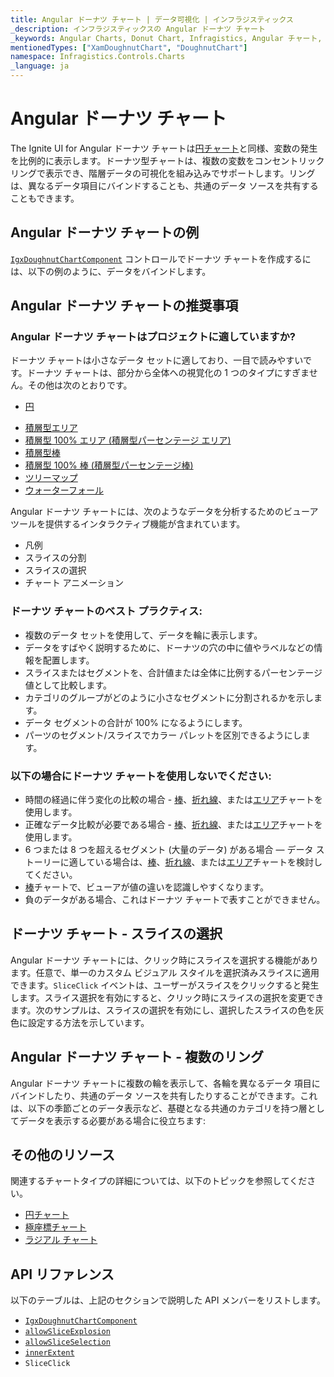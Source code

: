```yaml
---
title: Angular ドーナツ チャート | データ可視化 | インフラジスティックス
_description: インフラジスティックスの Angular ドーナツ チャート
_keywords: Angular Charts, Donut Chart, Infragistics, Angular チャート, ドーナツ チャート, インフラジスティックス
mentionedTypes: ["XamDoughnutChart", "DoughnutChart"]
namespace: Infragistics.Controls.Charts
_language: ja
---
```


# Angular ドーナツ チャート

The Ignite UI for Angular ドーナツ チャートは[円チャート](pie-chart.md)と同様、変数の発生を比例的に表示します。ドーナツ型チャートは、複数の変数をコンセントリック リングで表示でき、階層データの可視化を組み込みでサポートします。リングは、異なるデータ項目にバインドすることも、共通のデータ ソースを共有することもできます。

## Angular ドーナツ チャートの例

[`IgxDoughnutChartComponent`]({environment:dvApiBaseUrl}/products/ignite-ui-angular/api/docs/typescript/latest/classes/igniteui_angular_charts.igxdoughnutchartcomponent.html) コントロールでドーナツ チャートを作成するには、以下の例のように、データをバインドします。

<code-view style="height: 600px" alt="Angular ドーナツ チャートの凡例"
           data-demos-base-url="{environment:dvDemosBaseUrl}"
                    iframe-src="{environment:dvDemosBaseUrl}/charts/doughnut-chart/legend"
                                                 github-src="charts/doughnut-chart/legend">
</code-view>


<div class="divider--half"></div>

## Angular ドーナツ チャートの推奨事項

### Angular ドーナツ チャートはプロジェクトに適していますか?

ドーナツ チャートは小さなデータ セットに適しており、一目で読みやすいです。ドーナツ チャートは、部分から全体への視覚化の 1 つのタイプにすぎません。その他は次のとおりです。

*   [円](pie-chart.md)

<!-- - Funnel  -->

*   [積層型エリア](area-chart.md)
*   [積層型 100% エリア (積層型パーセンテージ エリア)](area-chart.md)
*   [積層型棒](bar-chart.md)
*   [積層型 100% 棒 (積層型パーセンテージ棒)](bar-chart.md)
*   [ツリーマップ](treemap-chart.md)
*   [ウォーターフォール](column-chart.md)

Angular ドーナツ チャートには、次のようなデータを分析するためのビューア ツールを提供するインタラクティブ機能が含まれています。

*   凡例
*   スライスの分割
*   スライスの選択
*   チャート アニメーション

### ドーナツ チャートのベスト プラクティス:

*   複数のデータ セットを使用して、データを輪に表示します。
*   データをすばやく説明するために、ドーナツの穴の中に値やラベルなどの情報を配置します。
*   スライスまたはセグメントを、合計値または全体に比例するパーセンテージ値として比較します。
*   カテゴリのグループがどのように小さなセグメントに分割されるかを示します。
*   データ セグメントの合計が 100% になるようにします。
*   パーツのセグメント/スライスでカラー パレットを区別できるようにします。

### 以下の場合にドーナツ チャートを使用しないでください:

*   時間の経過に伴う変化の比較の場合 - [棒](bar-chart.md)、[折れ線](line-chart.md)、または[エリア](area-chart.md)チャートを使用します。
*   正確なデータ比較が必要である場合 - [棒](bar-chart.md)、[折れ線](line-chart.md)、または[エリア](area-chart.md)チャートを使用します。
*   6 つまたは 8 つを超えるセグメント (大量のデータ) がある場合 — データ ストーリーに適している場合は、[棒](bar-chart.md)、[折れ線](line-chart.md)、または[エリア](area-chart.md)チャートを検討してください。
*   [棒](bar-chart.md)チャートで、ビューアが値の違いを認識しやすくなります。
*   負のデータがある場合、これはドーナツ チャートで表すことができません。

## ドーナツ チャート - スライスの選択

Angular ドーナツ チャートには、クリック時にスライスを選択する機能があります。任意で、単一のカスタム ビジュアル スタイルを選択済みスライスに適用できます。`SliceClick` イベントは、ユーザーがスライスをクリックすると発生します。スライス選択を有効にすると、クリック時にスライスの選択を変更できます。次のサンプルは、スライスの選択を有効にし、選択したスライスの色を灰色に設定する方法を示しています。

<code-view style="height: 600px" alt="Angular ドーナツ スライスの選択"
           data-demos-base-url="{environment:dvDemosBaseUrl}"
                    iframe-src="{environment:dvDemosBaseUrl}/charts/doughnut-chart/selection"
                                                 github-src="charts/doughnut-chart/selection">
</code-view>


<div class="divider--half"></div>

## Angular ドーナツ チャート - 複数のリング

Angular ドーナツ チャートに複数の輪を表示して、各輪を異なるデータ 項目にバインドしたり、共通のデータ ソースを共有したりすることができます。これは、以下の季節ごとのデータ表示など、基礎となる共通のカテゴリを持つ層としてデータを表示する必要がある場合に役立ちます:

<code-view style="height: 600px" alt="Angular ドーナツ チャート複数のリング"
           data-demos-base-url="{environment:dvDemosBaseUrl}"
                    iframe-src="{environment:dvDemosBaseUrl}/charts/doughnut-chart/rings"
                                                 github-src="charts/doughnut-chart/rings">
</code-view>


<div class="divider--half"></div>

## その他のリソース

関連するチャートタイプの詳細については、以下のトピックを参照してください。

*   [円チャート](pie-chart.md)
*   [極座標チャート](polar-chart.md)
*   [ラジアル チャート](radial-chart.md)

## API リファレンス

以下のテーブルは、上記のセクションで説明した API メンバーをリストします。

*   [`IgxDoughnutChartComponent`]({environment:dvApiBaseUrl}/products/ignite-ui-angular/api/docs/typescript/latest/classes/igniteui_angular_charts.igxdoughnutchartcomponent.html)
*   [`allowSliceExplosion`]({environment:dvApiBaseUrl}/products/ignite-ui-angular/api/docs/typescript/latest/classes/igniteui_angular_charts.igxdoughnutchartcomponent.html#allowSliceExplosion)
*   [`allowSliceSelection`]({environment:dvApiBaseUrl}/products/ignite-ui-angular/api/docs/typescript/latest/classes/igniteui_angular_charts.igxdoughnutchartcomponent.html#allowSliceSelection)
*   [`innerExtent`]({environment:dvApiBaseUrl}/products/ignite-ui-angular/api/docs/typescript/latest/classes/igniteui_angular_charts.igxdoughnutchartcomponent.html#innerExtent)
*   `SliceClick`
